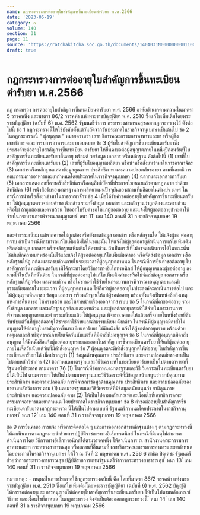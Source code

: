```yaml
---
name: กฎกระทรวงการต่ออายุใบสำคัญการขึ้นทะเบียนตำรับยา พ.ศ.2566
date: '2023-05-19'
category: ก
volume: 140
section: 31
page: 11
source: 'https://ratchakitcha.soc.go.th/documents/140A031N0000000001100.pdf'
draft: true
---
```


# กฎกระทรวงการต่ออายุใบสำคัญการขึ้นทะเบียนตำรับยา พ.ศ.2566

กฎ กระทรวง การต่ออายุใบสำคัญการขึ้นทะเบียนตารับยา พ.ศ. 2566 อาศัยอำนาจตามความในมาตรา 5 วรรคหนึ่ง และมาตรา 86/2 วรรคห้า แห่งพระราชบัญญัติยา พ.ศ. 2510 ซึ่งแก้ไขเพิ่มเติมโดยพระราชบัญญัติยา (ฉบับที่ 6) พ.ศ. 2562 รัฐมนตรีว่าการ กระทรวงสาธารณสุขออกกฎกระทรวงไว้ ดังต่อไปนี้ ข้อ 1 กฎกระทรวงนี้ให้ใช้บังคับตั้งแต่วันถัดจากวันประกาศในราชกิจจานุเบกษาเป็นต้นไป ข้อ 2 ในกฎกระทรวงนี้ “ ผู้อนุญาต ” หมายความว่า เลขา ธิการคณะกรรมการอาหารและยา หรือผู้ซึ่งเลขาธิการ คณะกรรมการอาหารและยามอบหมาย ข้อ 3 ผู้รับใบสาคัญการขึ้นทะเบียนตารับยาซึ่งประสงค์จะต่ออายุใบสาคัญการขึ้นทะเบียน ตารับยา ให้ยื่นคาขอต่อผู้อนุญาตภายในหนึ่งปีก่อนวันที่ใบสาคัญการขึ้นทะเบียนตารับยาสิ้นอายุ พร้อมด้ วยข้อมูล เอกสาร หรือหลักฐาน ดังต่อไปนี้ (1) เลขที่ใบสำคัญการขึ้นทะเบียนตารับยา (2) เลขที่ผู้รับใบอนุญาตผลิตยา หรือนำหรือสั่งยาเข้ามาในราชอาณาจักร (3) เอกสารหรือหลักฐานแสดงข้อมูลคุณภาพ ประสิทธิภาพ และความปลอดภัยของยา ตามที่เลขาธิการคณะกรรมการอาหารและยากำหนดโดยประกาศในราชกิจจานุเบกษา (4) ฉลากและเอกสารกากับยา (5) เอกสารแสดงเลขที่คาขอรับสิทธิบัตรหรืออนุสิทธิบัตรที่ประกาศโฆษณาแล้วตามกฎหมาย ว่าด้วยสิทธิบัตร (6) หนังสือรับรองมาตรฐานการผลิตยาแผนปัจจุบันของสถานที่ผลิตยาในต่างปร ะเทศ ในกรณีการนำหรือสั่งยาเข้ามาในราชอาณาจักร ข้อ 4 เมื่อได้รับคำขอต่ออายุใบสำคัญการขึ้นทะเบียนตารับยา ให้ผู้อนุญาตตรวจสอบคำขอ ดังกล่าว รวมทั้งข้อมูล เอกสาร และหลักฐานว่าถูกต้องและครบถ้วนหรือไม่ ถ้าถูกต้องและครบถ้วน ให้ออกใบรับคำขอให้แก่ผู้ขอต่ออายุ และแจ้งให้ผู้ขอต่ออายุชำระค่าใช้จ่ายในกระบวนการพิจารณาอนุญาตยา ้ หนา 11 ่ เลม 140 ตอนที่ 31 ก ราชกิจจานุเบกษา 19 พฤษภาคม 2566

และค่าธรรมเนียม แต่หากคาขอไม่ถูกต้องหรือยังขาดข้อมูล เอกสาร หรือหลักฐานใด ให้แจ้งผู้ขอ ต่ออายุทราบ ถ้าเป็นกรณีที่สามารถแก้ไขเพิ่มเติมได้ในขณะนั้น ให้แจ้งให้ผู้ขอต่ออายุดำเนินการแก้ไขเพิ่มเติม หรือส่งข้อมูล เอกสาร หรือหลักฐานเพิ่มเติมให้ครบถ้วน ถ้าเป็นกรณีที่ไม่อาจดาเนินการได้ในขณะนั้น ให้บันทึกความบกพร่องนั้นไว้และแจ้งให้ผู้ขอต่ออายุแก้ไขเพิ่มเติมคาขอ หรือจัดส่งข้อมูล เอกสาร หรือหลักฐานให้ถู กต้องและครบถ้วนภายในระยะเวลาที่ผู้อนุญาตกาหนด ในกรณีที่การยื่นคำขอต่ออายุ ใบสาคัญการขึ้นทะเบียนตารับยามิได้กระทาโดยวิธีการทางอิเล็กทรอนิกส์ ให้ผู้อนุญาตและผู้ขอต่ออายุ ลงนามไว้ในบันทึกนั้นด้วย ในกรณีที่ผู้ขอต่ออายุไม่แก้ไขเพิ่มเติมคำขอหรือไม่จัดส่งข้อมูล เอกสาร หรือหลักฐานให้ถูกต้อง และครบถ้วน หรือไม่ชาระค่าใช้จ่ายในกระบวนการพิจารณาอนุญาตยาและค่าธรรมเนียมภายในระยะเวลา ที่ผู้อนุญาตกาหนด ให้ถือว่าผู้ขอต่ออายุไม่ประสงค์จะดาเนินการต่อไป และให้ผู้อนุญาตคืนคาขอ ข้อมูล เอกสาร หรือหลักฐานให้แก่ผู้ขอต่ออายุ พร้อมทั้งแจ้งเป็นหนังสือถึงเหตุแห่งการคืนคาขอ ให้ทราบด้วย และให้จำหน่ายเรื่องออกจากสารบบ ข้อ 5 ในกรณีที่คาขอต่ออายุ รวมทั้งข้อมูล เอกสาร และหลักฐานถูกต้องและครบถ้วน และผู้ขอต่ออายุชาระค่าใช้จ่ายในกระบวนการพิจารณาอนุญาตยาและค่าธรรมเนียมแล้ว ให้ผู้อนุญาต พิจารณาคาขอให้แล้วเสร็จภายในหนึ่งร้อยยี่สิบวันนับแต่วันที่ผู้ขอต่ออายุได้ชาระค่าใช้จ่ายและค่าธรรมเนียม ดังกล่าว ในกรณีที่ผู้อนุญาตมีคาสั่งไม่อนุญาตให้ต่ออายุใบสาคัญการขึ้นทะเบียนตารับยา ให้มีหนังสือ แจ้งให้ผู้ขอต่ออายุทราบ พร้อมด้วยเหตุผลและสิ ทธิอุทธรณ์ภายในเจ็ดวันนับแต่วันที่มีคำสั่งไม่อนุญาต ข้อ 6 ในกรณีที่ผู้อนุญาตมีคาสั่งอนุญาต ให้มีหนังสือแจ้งผู้ขอต่ออายุทราบและออกใบสาคัญ การขึ้นทะเบียนตารับยาให้แก่ผู้ขอต่ออายุภายในเจ็ดวันนับแต่วันที่มีคำสั่งอนุญาต ข้อ 7 ผู้อนุญาตจะมีคำสั่งอนุญาตให้ต่ออายุ ใบสำคัญการขึ้นทะเบียนตารับยาได้ เมื่อปรากฏว่า (1) ข้อมูลด้านคุณภาพ ประสิทธิภาพ และความปลอดภัยของยาเป็นไปตามหลักวิชาการ (2) ข้อกำหนดมาตรฐานและวิธีวิเคราะห์ในทะเบียนตารับยาเป็นไปตามตารายาที่รัฐมนตรีประกาศ ตามมาตรา 76 (1) ในกรณีที่ข้อกาหนดมาตรฐานและวิธี วิเคราะห์ในทะเบียนตารับยามิได้เป็นไป ตามตารายา ให้เป็นไปตามมาตรฐานและวิธีวิเคราะห์ที่มีข้อมูลสนับสนุนว่า ยามีคุณภาพ ประสิทธิภาพ และความปลอดภัย การพิจารณาข้อมูลด้านคุณภาพ ประสิทธิภาพ และความปลอดภัยของยาตามหลักวิชาการ ตาม (1) และมาตรฐานและวิธีวิเคราะห์ที่มีข้อมูลสนับสนุนว่า ยามีคุณภาพ ประสิทธิภาพ และความปลอดภัย ตาม (2) ให้เป็นไปตามหลักเกณฑ์และเงื่อนไขที่เลขาธิการคณะกรรมการอาหารและยากาหนด โดยประกาศในราชกิจจานุเบกษา ข้อ 8 คำขอต่ออายุใบสำคัญการขึ้นทะเบียนตารับยาตามกฎกระทรวง นี้ให้เป็นไปตามแบบที่ รัฐมนตรีกาหนดโดยประกาศในราชกิจจานุเบกษา ้ หนา 12 ่ เลม 140 ตอนที่ 31 ก ราชกิจจานุเบกษา 19 พฤษภาคม 2566

ข้อ 9 การยื่นคาขอ การแจ้ง หรือการติดต่อใด ๆ และการออกเอกสารหลักฐานต่าง ๆ ตามกฎกระทรวงนี้ ให้ดาเนินการตามกฎหมายว่าด้วยการปฏิบัติราชการทางอิเล็กทรอนิกส์ ในกรณีที่มีเหตุไม่สามารถดำเนินการโดย วิธีการทางอิเล็กทรอนิกส์ได้ตามวรรคหนึ่ง ให้ดาเนินการ ณ สานักงานคณะกรรมการอาหารและยา กระทรวงสาธารณสุข หรือสถานที่อื่นตามที่ เลขาธิการคณะกรรมการอาหารและยากำหนดโดยประกาศในราชกิจจานุเบกษา ให้ไว้ ณ วันที่ 2 พฤษภาคม พ.ศ . 256 6 สาธิต ปิตุเตชะ รัฐมนตรีช่วยว่าการกระทรวงสาธารณสุข ปฏิบัติราชการแทนรัฐมนตรีว่าการกระทรวงสาธารณสุข ้ หนา 13 ่ เลม 140 ตอนที่ 31 ก ราชกิจจานุเบกษา 19 พฤษภาคม 2566

หมายเหตุ : - เหตุผลในการประกาศใช้กฎกระทรวงฉบับนี้ คือ โดยที่มาตรา 86/2 วรรคห้า แห่งพระราชบัญญัติยา พ.ศ. 2510 ซึ่งแก้ไขเพิ่มเติมโดยพระราชบัญญัติยา (ฉบับที่ 6) พ.ศ. 2562 บัญญัติให้การขอต่ออายุและ การอนุญาตให้ต่ออายุใบสาคัญการขึ้นทะเบียนตารับยา ให้เป็นไปตามหลักเกณฑ์ วิธีการ และเงื่อนไขที่กาหนด ในกฎกระทรวง จึงจำเป็นต้องออกกฎกระทรวงนี้ ้ หนา 14 ่ เลม 140 ตอนที่ 31 ก ราชกิจจานุเบกษา 19 พฤษภาคม 2566
